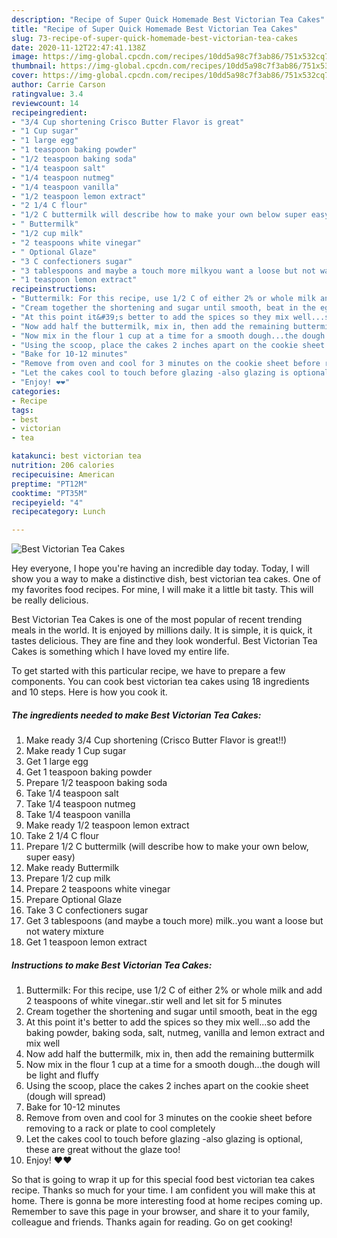 ```yaml
---
description: "Recipe of Super Quick Homemade Best Victorian Tea Cakes"
title: "Recipe of Super Quick Homemade Best Victorian Tea Cakes"
slug: 73-recipe-of-super-quick-homemade-best-victorian-tea-cakes
date: 2020-11-12T22:47:41.138Z
image: https://img-global.cpcdn.com/recipes/10dd5a98c7f3ab86/751x532cq70/best-victorian-tea-cakes-recipe-main-photo.jpg
thumbnail: https://img-global.cpcdn.com/recipes/10dd5a98c7f3ab86/751x532cq70/best-victorian-tea-cakes-recipe-main-photo.jpg
cover: https://img-global.cpcdn.com/recipes/10dd5a98c7f3ab86/751x532cq70/best-victorian-tea-cakes-recipe-main-photo.jpg
author: Carrie Carson
ratingvalue: 3.4
reviewcount: 14
recipeingredient:
- "3/4 Cup shortening Crisco Butter Flavor is great"
- "1 Cup sugar"
- "1 large egg"
- "1 teaspoon baking powder"
- "1/2 teaspoon baking soda"
- "1/4 teaspoon salt"
- "1/4 teaspoon nutmeg"
- "1/4 teaspoon vanilla"
- "1/2 teaspoon lemon extract"
- "2 1/4 C flour"
- "1/2 C buttermilk will describe how to make your own below super easy"
- " Buttermilk"
- "1/2 cup milk"
- "2 teaspoons white vinegar"
- " Optional Glaze"
- "3 C confectioners sugar"
- "3 tablespoons and maybe a touch more milkyou want a loose but not watery mixture"
- "1 teaspoon lemon extract"
recipeinstructions:
- "Buttermilk: For this recipe, use 1/2 C of either 2% or whole milk and add 2 teaspoons of white vinegar..stir well and let sit for 5 minutes"
- "Cream together the shortening and sugar until smooth, beat in the egg"
- "At this point it&#39;s better to add the spices so they mix well...so add the baking powder, baking soda, salt, nutmeg, vanilla and lemon extract and mix well"
- "Now add half the buttermilk, mix in, then add the remaining buttermilk"
- "Now mix in the flour 1 cup at a time for a smooth dough...the dough will be light and fluffy"
- "Using the scoop, place the cakes 2 inches apart on the cookie sheet (dough will spread)"
- "Bake for 10-12 minutes"
- "Remove from oven and cool for 3 minutes on the cookie sheet before removing to a rack or plate to cool completely"
- "Let the cakes cool to touch before glazing -also glazing is optional, these are great without the glaze too!"
- "Enjoy! ❤️❤️"
categories:
- Recipe
tags:
- best
- victorian
- tea

katakunci: best victorian tea 
nutrition: 206 calories
recipecuisine: American
preptime: "PT12M"
cooktime: "PT35M"
recipeyield: "4"
recipecategory: Lunch

---
```



![Best Victorian Tea Cakes](https://img-global.cpcdn.com/recipes/10dd5a98c7f3ab86/751x532cq70/best-victorian-tea-cakes-recipe-main-photo.jpg)

Hey everyone, I hope you're having an incredible day today. Today, I will show you a way to make a distinctive dish, best victorian tea cakes. One of my favorites food recipes. For mine, I will make it a little bit tasty. This will be really delicious.



Best Victorian Tea Cakes is one of the most popular of recent trending meals in the world. It is enjoyed by millions daily. It is simple, it is quick, it tastes delicious. They are fine and they look wonderful. Best Victorian Tea Cakes is something which I have loved my entire life.


To get started with this particular recipe, we have to prepare a few components. You can cook best victorian tea cakes using 18 ingredients and 10 steps. Here is how you cook it.

<!--inarticleads1-->

##### The ingredients needed to make Best Victorian Tea Cakes:

1. Make ready 3/4 Cup shortening (Crisco Butter Flavor is great!!)
1. Make ready 1 Cup sugar
1. Get 1 large egg
1. Get 1 teaspoon baking powder
1. Prepare 1/2 teaspoon baking soda
1. Take 1/4 teaspoon salt
1. Take 1/4 teaspoon nutmeg
1. Take 1/4 teaspoon vanilla
1. Make ready 1/2 teaspoon lemon extract
1. Take 2 1/4 C flour
1. Prepare 1/2 C buttermilk (will describe how to make your own below, super easy)
1. Make ready  Buttermilk
1. Prepare 1/2 cup milk
1. Prepare 2 teaspoons white vinegar
1. Prepare  Optional Glaze
1. Take 3 C confectioners sugar
1. Get 3 tablespoons (and maybe a touch more) milk..you want a loose but not watery mixture
1. Get 1 teaspoon lemon extract




<!--inarticleads2-->

##### Instructions to make Best Victorian Tea Cakes:

1. Buttermilk: For this recipe, use 1/2 C of either 2% or whole milk and add 2 teaspoons of white vinegar..stir well and let sit for 5 minutes
1. Cream together the shortening and sugar until smooth, beat in the egg
1. At this point it&#39;s better to add the spices so they mix well...so add the baking powder, baking soda, salt, nutmeg, vanilla and lemon extract and mix well
1. Now add half the buttermilk, mix in, then add the remaining buttermilk
1. Now mix in the flour 1 cup at a time for a smooth dough...the dough will be light and fluffy
1. Using the scoop, place the cakes 2 inches apart on the cookie sheet (dough will spread)
1. Bake for 10-12 minutes
1. Remove from oven and cool for 3 minutes on the cookie sheet before removing to a rack or plate to cool completely
1. Let the cakes cool to touch before glazing -also glazing is optional, these are great without the glaze too!
1. Enjoy! ❤️❤️




So that is going to wrap it up for this special food best victorian tea cakes recipe. Thanks so much for your time. I am confident you will make this at home. There is gonna be more interesting food at home recipes coming up. Remember to save this page in your browser, and share it to your family, colleague and friends. Thanks again for reading. Go on get cooking!
